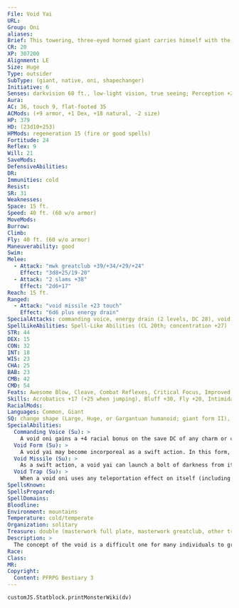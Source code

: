 ```yaml
---
File: Void Yai
URL: 
Group: Oni
aliases: 
Brief: This towering, three-eyed horned giant carries himself with the self-assurance of an undefeated champion of countless wars.
CR: 20
XP: 307200
Alignment: LE
Size: Huge
Type: outsider
SubType: (giant, native, oni, shapechanger)
Initiative: 6
Senses: darkvision 60 ft., low-light vision, true seeing; Perception +29
Aura: 
AC: 36, touch 9, flat-footed 35
ACMods: (+9 armor, +1 Dex, +18 natural, -2 size)
HP: 379
HD: (23d10+253)
HPMods: regeneration 15 (fire or good spells)
Fortitude: 24
Reflex: 9
Will: 21
SaveMods: 
DefensiveAbilities: 
DR: 
Immunities: cold
Resist: 
SR: 31
Weaknesses: 
Space: 15 ft.
Speed: 40 ft. (60 w/o armor)
MoveMods: 
Burrow: 
Climb: 
Fly: 40 ft. (60 w/o armor)
Maneuverability: good
Swim: 
Melee: 
  - Attack: "mwk greatclub +39/+34/+29/+24"
    Effect: "3d8+25/19-20"
  - Attack: "2 slams +38"
    Effect: "2d6+17"
Reach: 15 ft.
Ranged: 
  - Attack: "void missile +23 touch"
    Effect: "6d6 plus energy drain"
SpecialAttacks: commanding voice, energy drain (2 levels, DC 28), void trap
SpellLikeAbilities: Spell-Like Abilities (CL 20th; concentration +27)  Constant-fire shield (chill shield), fly, true seeing  At Will-deeper darkness, gaseous form (self only), greater dispel magic, greater teleport (self plus armor, weapons, and 50 lbs. of objects only), invisibility (self only), minor creation, vision  3/day-cone of cold (DC 22), demand (DC 25), dominate person (DC 22), major creation, mass charm monster (DC 25), polar ray, teleport object (DC 24)  1/day-implosion (DC 26), plane shift (DC 24)
STR: 44
DEX: 15
CON: 32
INT: 18
WIS: 23
CHA: 25
BAB: 23
CMB: 42
CMD: 54
Feats: Awesome Blow, Cleave, Combat Reflexes, Critical Focus, Improved Bull Rush, Improved Critical (greatclub), Improved Initiative, Improved Vital Strike, Iron Will, Power Attack, Staggering Critical, Vital Strike
Skills: Acrobatics +17 (+25 when jumping), Bluff +30, Fly +20, Intimidate +30, Knowledge (arcana) +27, Knowledge (history) +24, Knowledge (nobility) +24, Knowledge (planes) +27, Perception +29, Sense Motive +29, Spellcraft +24, Use Magic Device +30
RacialMods: 
Languages: Common, Giant
SQ: change shape (Large, Huge, or Gargantuan humanoid; giant form II), void form
SpecialAbilities:
  Commanding Voice (Su): >
    A void oni gains a +4 racial bonus on the save DC of any charm or compulsion effects it uses against humanoids.
  Void Form (Su): >
    A void yai may become incorporeal as a swift action. In this form, it appears as a solid black shadow of its true form. It gains the incorporeal subtype and incorporeal defensive ability while in void form. Any gear or armor the yai carries becomes incorporeal as well-it loses its AC bonus from armor and natural armor, but gains a deflection bonus to its AC equal to its Charisma modifier (+7 for most void yai, for an AC of 16). It may still speak while incorporeal and can still use its spell-like and special abilities.
  Void Missile (Su): >
    As a swift action, a void yai can launch a bolt of darkness from its third eye. Damage caused by this missile is negative energy damage. This attack has a range of 180 feet with no range increment.
  Void Trap (Su): >
    When a void oni uses any teleportation effect on itself (including its greater teleport and plane shift spell-like abilities, but not its teleport object spell-like ability), it can choose to arrive at its destination in void form as a free action. When it does so, it leaves behind a temporary lesser sphere of annihilation in a square of its choice that was part of its space before it teleported. This sphere of annihilation cannot be caused to move by other creatures, but the sphere itself moves at a fly speed of 30 feet (perfect) toward the closest Tiny or larger creature on the oni's next turn. If no appropriate creature is within 30 feet, the sphere does not move that round. If the sphere enters a square occupied by a creature (or if a creature touches the sphere), that creature is affected as if by a disintegrate spell (CL 20th, DC 23). Once the sphere damages a creature with this effect, the sphere vanishes-it also vanishes on its own after 24 hours in the unlikely event that it never discharges on a creature. The save DC is Charisma-based.
SpellsKnown: 
SpellsPrepared: 
SpellDomains: 
Bloodline: 
Environment: mountains
Temperature: cold/temperate
Organization: solitary
Treasure: double (masterwork full plate, masterwork greatclub, other treasure)
Description: >
  The concept of the void is a difficult one for many individuals to grasp, for it encompasses more than just an absence of anything. The concept of "void" as an element also represents the heavens above, the dark places between the stars, the nature of the spiritual world, and even the capacity to create and envision new ideas. The void yai represents all of these possibilities, interpreted in a way that exemplifies the evil of the oni race.  Unlike lesser oni, the void yai does not represent any single humanoid race-the closest it comes is perhaps the rune giant, and certainly the void yai superficially resembles monsters of legend, with its dark, heavily muscled body, horns, and fangs. A void yai manifests when the combination of an extremely powerful oni spirt and an overwhelmingly evil location intersect at precisely the right time. Rarely, an eldritch transformation spontaneously elevates an existing yai to the vaunted  status of void yai-whispers of vile rituals that an oni can perform to quicken this transformation keep some sages awake at night, for if such rituals existed, then all oni could potentially become void yai-a sobering thought indeed, given the void yai's daunting capacity for cruelty. As with almost all oni, the void oni's use of weapons and armor seems like cruel overkill. A void oni is 20 feet tall and weighs 10,000 pounds.  Void yai turn toward the Material Plane to satisfy their desires, lording over lesser creatures with the aid of the void. A void yai usually claims a huge territory, bringing much larger creatures to heel as servants. As with fire yai, a void yai makes frequent use of lesser oni as its minions, but prefers to surround itself with whatever giant tribe or society it has conquered. Rarely, a void yai commands kingdoms of smaller humanoids, but since the immense void yai has no ability to assume the shape of such small and insignificant creatures, it often feels awkward and out of place. More so than other yai, void yai are ashamed of their true appearance-their vanity is such that most are masters of using their change shape ability to appear as breathtakingly handsome or beautiful giants, and it is in this form they prefer to live. Only when combat begins does their rage take control, causing them to revert to their true, horrific shapes.  VOIDLORDS  Between the considerable power of the typical void yai and the divine might of the oni daimyos exists a middling category of unique void yai. But to even use the term "middling" in this context is something of a folly, for these unique void yai, known collectively as the voidlords, are among the most powerful creatures to walk the Material Plane.  While void yai typically content themselves with ruling nations, voidlords arrive with a greater mission-to control entire worlds and bring all that dwell upon these worlds to their knees. Voidlords are always void yai with additional racial Hit Dice or class levels-levels of fighter, monk, and rogue are favorite choices for voidlords. These powerful outsiders generally eschew spellcasting  classes under the opinion that might and the oni's inborn supernatural abilities are a greater path to conquest than mortal magic. In addition to having the typical void yai abilities, each voidlord possesses an additional number of powers keyed to that voidlord's particular area of focus. Two sample voidlord foci are listed below, but these represent only a tiny fraction of the total possible.  Martial Arts: A voidlord of martial arts always attacks with unarmed strikes-it is treated as a 20th-level monk with the flurry of blows ability for the purposes of determining its damage and number of attacks per round with its unarmed strikes. This voidlord gains Stunning Fist as a bonus feat, and gains the use of the following spell-like abilities three times per day: forceful hand, grasping hand, and greater shout.  Swordplay: A voidlord of sword fighting always carries a sword of some sort-typically a katana. These voidlords gain the ability to use the following spell-like abilities three times per day: blade barrier, keen edge, and mage's sword. They are automatically proficient in the use of swords, and any sword they wield is treated as a +5 weapon, in addition to any other magical qualities the weapon might have. A voidlord of swordplay can also permanently transform any magic weapon (save for artifacts) into a sword of any size or type by touch.
Race: 
Class: 
MR: 
Copyright:
  Content: PFRPG Bestiary 3
---
```

```dataviewjs
customJS.Statblock.printMonsterWiki(dv)
```
